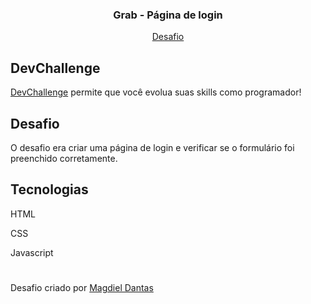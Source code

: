 <p align="center">
  <h3 align="center">Grab - Página de login</h3>
</p>
<p align="center">
  <a href="https://github.com/magdielndantas/grab-pagina-de-login">Desafio</a>
  

## DevChallenge
[DevChallenge](https://devchallenge.com.br/) permite que você evolua suas skills como programador!

## Desafio
O desafio era criar uma página de login e verificar se o formulário foi preenchido corretamente.

## Tecnologias
HTML

CSS

Javascript

#

Desafio criado por [Magdiel Dantas](https://github.com/magdielndantas)
